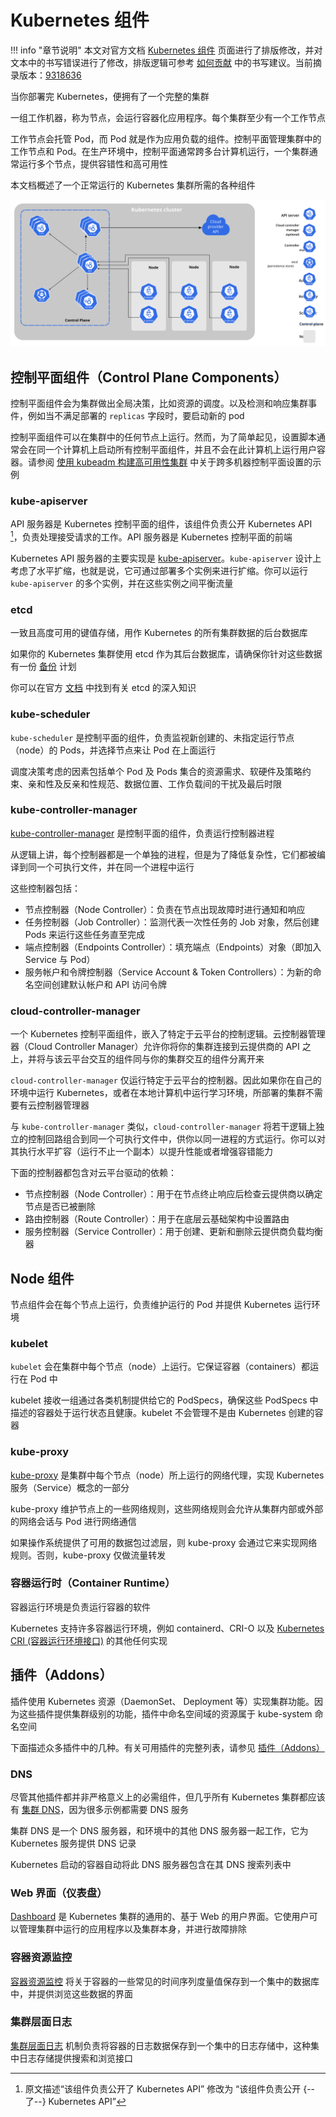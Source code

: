 # Kubernetes 组件

!!! info "章节说明"
    本文对官方文档 [Kubernetes 组件](https://kubernetes.io/zh-cn/docs/concepts/overview/components/#node-components) 页面进行了排版修改，并对文本中的书写错误进行了修改，排版逻辑可参考 [如何贡献](https://github.com/ProjectTAM/100H-K8s/blob/master/CONTRIBUTING.md) 中的书写建议。当前摘录版本：[9318636](https://github.com/kubernetes/website/commit/931863635e9d7540e08026e78a722e02fed259e8)

当你部署完 Kubernetes，便拥有了一个完整的集群

一组工作机器，称为节点，会运行容器化应用程序。每个集群至少有一个工作节点

工作节点会托管 Pod，而 Pod 就是作为应用负载的组件。控制平面管理集群中的工作节点和 Pod。在生产环境中，控制平面通常跨多台计算机运行，一个集群通常运行多个节点，提供容错性和高可用性

本文档概述了一个正常运行的 Kubernetes 集群所需的各种组件

![Kubernetes 集群的组件](/assets/images/docs/chapter03-01.svg)

## 控制平面组件（Control Plane Components）

控制平面组件会为集群做出全局决策，比如资源的调度。以及检测和响应集群事件，例如当不满足部署的 `replicas` 字段时，要启动新的 pod

控制平面组件可以在集群中的任何节点上运行。然而，为了简单起见，设置脚本通常会在同一个计算机上启动所有控制平面组件，并且不会在此计算机上运行用户容器。请参阅 [使用 kubeadm 构建高可用性集群](/zh-cn/docs/setup/production-environment/tools/kubeadm/high-availability/) 中关于跨多机器控制平面设置的示例

### kube-apiserver

API 服务器是 Kubernetes 控制平面的组件，该组件负责公开 Kubernetes API [^1]，负责处理接受请求的工作。API 服务器是 Kubernetes 控制平面的前端

Kubernetes API 服务器的主要实现是 [kube-apiserver](https://kubernetes.io/zh-cn/docs/reference/command-line-tools-reference/kube-apiserver/)。`kube-apiserver` 设计上考虑了水平扩缩，也就是说，它可通过部署多个实例来进行扩缩。你可以运行 `kube-apiserver` 的多个实例，并在这些实例之间平衡流量

### etcd

一致且高度可用的键值存储，用作 Kubernetes 的所有集群数据的后台数据库

如果你的 Kubernetes 集群使用 etcd 作为其后台数据库，请确保你针对这些数据有一份 [备份](https://kubernetes.io/zh-cn/docs/tasks/administer-cluster/configure-upgrade-etcd/#backing-up-an-etcd-cluster) 计划

你可以在官方 [文档](https://etcd.io/docs/) 中找到有关 etcd 的深入知识

### kube-scheduler

`kube-scheduler` 是控制平面的组件，负责监视新创建的、未指定运行节点（node）的 Pods，并选择节点来让 Pod 在上面运行

调度决策考虑的因素包括单个 Pod 及 Pods 集合的资源需求、软硬件及策略约束、亲和性及反亲和性规范、数据位置、工作负载间的干扰及最后时限

### kube-controller-manager

[kube-controller-manager](https://kubernetes.io/zh-cn/docs/reference/command-line-tools-reference/kube-controller-manager/) 是控制平面的组件，负责运行控制器进程

从逻辑上讲，每个控制器都是一个单独的进程，但是为了降低复杂性，它们都被编译到同一个可执行文件，并在同一个进程中运行

这些控制器包括：

* 节点控制器（Node Controller）：负责在节点出现故障时进行通知和响应
* 任务控制器（Job Controller）：监测代表一次性任务的 Job 对象，然后创建 Pods 来运行这些任务直至完成
* 端点控制器（Endpoints Controller）：填充端点（Endpoints）对象（即加入 Service 与 Pod）
* 服务帐户和令牌控制器（Service Account & Token Controllers）：为新的命名空间创建默认帐户和 API 访问令牌

### cloud-controller-manager

一个 Kubernetes 控制平面组件，嵌入了特定于云平台的控制逻辑。云控制器管理器（Cloud Controller Manager）允许你将你的集群连接到云提供商的 API 之上，并将与该云平台交互的组件同与你的集群交互的组件分离开来

`cloud-controller-manager` 仅运行特定于云平台的控制器。因此如果你在自己的环境中运行 Kubernetes，或者在本地计算机中运行学习环境，所部署的集群不需要有云控制器管理器

与 `kube-controller-manager` 类似，`cloud-controller-manager` 将若干逻辑上独立的控制回路组合到同一个可执行文件中，供你以同一进程的方式运行。你可以对其执行水平扩容（运行不止一个副本）以提升性能或者增强容错能力

下面的控制器都包含对云平台驱动的依赖：

* 节点控制器（Node Controller）：用于在节点终止响应后检查云提供商以确定节点是否已被删除
* 路由控制器（Route Controller）：用于在底层云基础架构中设置路由
* 服务控制器（Service Controller）：用于创建、更新和删除云提供商负载均衡器

## Node 组件

节点组件会在每个节点上运行，负责维护运行的 Pod 并提供 Kubernetes 运行环境

### kubelet

`kubelet` 会在集群中每个节点（node）上运行。它保证容器（containers）都运行在 Pod 中

kubelet 接收一组通过各类机制提供给它的 PodSpecs，确保这些 PodSpecs 中描述的容器处于运行状态且健康。kubelet 不会管理不是由 Kubernetes 创建的容器

### kube-proxy

[kube-proxy](https://kubernetes.io/zh-cn/docs/reference/command-line-tools-reference/kube-proxy/) 是集群中每个节点（node）所上运行的网络代理，实现 Kubernetes 服务（Service）概念的一部分

kube-proxy 维护节点上的一些网络规则，这些网络规则会允许从集群内部或外部的网络会话与 Pod 进行网络通信

如果操作系统提供了可用的数据包过滤层，则 kube-proxy 会通过它来实现网络规则。否则，kube-proxy 仅做流量转发

### 容器运行时（Container Runtime）

容器运行环境是负责运行容器的软件

Kubernetes 支持许多容器运行环境，例如 containerd、CRI-O 以及 [Kubernetes CRI (容器运行环境接口)](https://github.com/kubernetes/community/blob/master/contributors/devel/sig-node/container-runtime-interface.md) 的其他任何实现

## 插件（Addons）

插件使用 Kubernetes 资源（DaemonSet、 Deployment 等）实现集群功能。因为这些插件提供集群级别的功能，插件中命名空间域的资源属于 kube-system 命名空间

下面描述众多插件中的几种。有关可用插件的完整列表，请参见 [插件（Addons）](https://kubernetes.io/zh-cn/docs/concepts/cluster-administration/addons/)

### DNS

尽管其他插件都并非严格意义上的必需组件，但几乎所有 Kubernetes 集群都应该有 [集群 DNS](https://kubernetes.io/zh-cn/docs/concepts/services-networking/dns-pod-service/)，因为很多示例都需要 DNS 服务

集群 DNS 是一个 DNS 服务器，和环境中的其他 DNS 服务器一起工作，它为 Kubernetes 服务提供 DNS 记录

Kubernetes 启动的容器自动将此 DNS 服务器包含在其 DNS 搜索列表中

### Web 界面（仪表盘）

[Dashboard](https://kubernetes.io/zh-cn/docs/tasks/access-application-cluster/web-ui-dashboard/) 是 Kubernetes 集群的通用的、基于 Web 的用户界面。它使用户可以管理集群中运行的应用程序以及集群本身，并进行故障排除

### 容器资源监控

[容器资源监控](https://kubernetes.io/zh-cn/docs/tasks/debug/debug-cluster/resource-usage-monitoring/) 将关于容器的一些常见的时间序列度量值保存到一个集中的数据库中，并提供浏览这些数据的界面

### 集群层面日志

[集群层面日志](https://kubernetes.io/zh-cn/docs/concepts/cluster-administration/logging/) 机制负责将容器的日志数据保存到一个集中的日志存储中，这种集中日志存储提供搜索和浏览接口

[^1]:原文描述“该组件负责公开了 Kubernetes API” 修改为 “该组件负责公开 {--了--} Kubernetes API”
